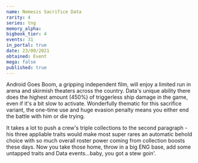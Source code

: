 ```yaml
---
name: Nemesis Sacrifice Data
rarity: 4
series: tng
memory_alpha:
bigbook_tier: 4
events: 31
in_portal: true
date: 23/09/2021
obtained: Event
mega: false
published: true
---
```


Android Goes Boom, a gripping independent film, will enjoy a limited run in arena and skirmish theaters across the country. Data's unique ability there does the highest amount (450%) of triggerless ship damage in the game, even if it's a bit slow to activate. Wonderfully thematic for this sacrifice variant, the one-time use and huge evasion penalty means you either end the battle with him or die trying.

It takes a lot to push a crew's triple collections to the second paragraph - his three appliable traits would make most super rares an automatic behold choice with so much overall roster power coming from collection boosts these days. Now you take those home, throw in a big ENG base, add some untapped traits and Data events...baby, you got a stew goin'.
